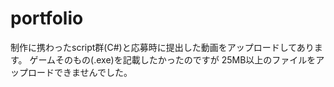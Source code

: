 # portfolio
制作に携わったscript群(C#)と応募時に提出した動画をアップロードしてあります。
ゲームそのもの(.exe)を記載したかったのですが
25MB以上のファイルをアップロードできませんでした。
